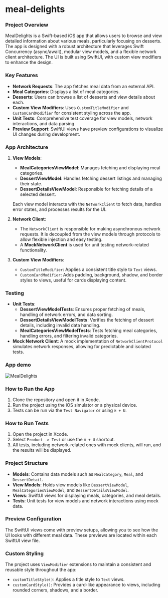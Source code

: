 # meal-delights

### Project Overview

MealDelights is a Swift-based iOS app that allows users to browse and view detailed information about various meals, particularly focusing on desserts. The app is designed with a robust architecture that leverages Swift Concurrency (async/await), modular view models, and a flexible network client architecture. The UI is built using SwiftUI, with custom view modifiers to enhance the design.

### Key Features

-   **Network Requests**: The app fetches meal data from an external API.
-   **Meal Categories**: Displays a list of meal categories.
-   **Desserts**: Users can browse a list of desserts and view details about each.
-   **Custom View Modifiers**: Uses  `CustomTitleModifier`  and  `CustomCardModifier`  for consistent styling across the app.
-   **Unit Tests**: Comprehensive test coverage for view models, network interactions, and data parsing.
-   **Preview Support**: SwiftUI views have preview configurations to visualize UI changes during development.

### App Architecture

1.  **View Models**:
    
    -   **MealCategoriesViewModel**: Manages fetching and displaying meal categories.
    -   **DessertViewModel**: Handles fetching dessert listings and managing their state.
    -   **DessertDetailsViewModel**: Responsible for fetching details of a selected dessert.
    
    Each view model interacts with the  `NetworkClient`  to fetch data, handles error states, and processes results for the UI.
    
2.  **Network Client**:
    
    -   The  `NetworkClient`  is responsible for making asynchronous network requests. It is decoupled from the view models through protocols to allow flexible injection and easy testing.
    -   A  **MockNetworkClient**  is used for unit testing network-related functionality.
3.  **Custom View Modifiers**:
    
    -   `CustomTitleModifier`: Applies a consistent title style to  `Text`  views.
    -   `CustomCardModifier`: Adds padding, background, shadow, and border styles to views, useful for cards displaying content.

### Testing

-   **Unit Tests**:
    -   **DessertViewModelTests**: Ensures proper fetching of meals, handling of network errors, and data sorting.
    -   **DessertDetailsViewModelTests**: Verifies the fetching of dessert details, including invalid data handling.
    -   **MealCategoriesViewModelTests**: Tests fetching meal categories, handling errors, and filtering invalid categories.
-   **Mock Network Client**: A mock implementation of  `NetworkClientProtocol`  simulates network responses, allowing for predictable and isolated tests.

### App demo

![MealDelights](https://github.com/user-attachments/assets/2cbd2af7-772d-4ca3-8ec0-680e084a86e4)


### How to Run the App

1.  Clone the repository and open it in Xcode.
2.  Run the project using the iOS simulator or a physical device.
3.  Tests can be run via the  `Test Navigator`  or using  `⌘ + U`.

### How to Run Tests

1.  Open the project in Xcode.
2.  Select  `Product -> Test`  or use the  `⌘ + U`  shortcut.
3.  All tests, including network-related ones with mock clients, will run, and the results will be displayed.

### Project Structure

-   **Models**: Contains data models such as  `MealCategory`,  `Meal`, and  `DessertDetail`.
-   **View Models**: Holds view models like  `DessertViewModel`,  `MealCategoriesViewModel`, and  `DessertDetailsViewModel`.
-   **Views**: SwiftUI views for displaying meals, categories, and meal details.
-   **Tests**: Unit tests for view models and network interactions using mock data.

### Preview Configuration

The SwiftUI views come with preview setups, allowing you to see how the UI looks with different meal data. These previews are located within each SwiftUI view file.

### Custom Styling

The project uses  `ViewModifier`  extensions to maintain a consistent and reusable style throughout the app:

-   `customTitleStyle()`: Applies a title style to  `Text`  views.
-   `customCardStyle()`: Provides a card-like appearance to views, including rounded corners, shadows, and a border.